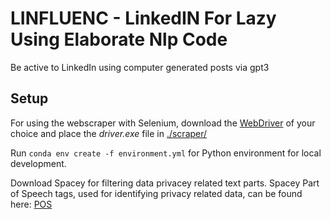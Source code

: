 # LINFLUENC - LinkedIN For Lazy Using Elaborate Nlp Code
 
Be active to LinkedIn using computer generated posts via gpt3 

## Setup

For using the webscraper with Selenium, download the [WebDriver](https://selenium-python.readthedocs.io/installation.html) of your choice and place the *driver.exe* file in [./scraper/](./scraper/)

Run `conda env create -f environment.yml` for Python environment for local development.

Download Spacey for filtering data privacey related text parts. Spacey Part of Speech tags, used for identifying privacy related data, can be found here: [POS](https://universaldependencies.org/docs/u/pos/) 
